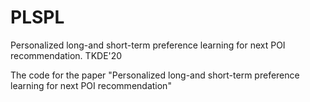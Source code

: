# PLSPL
Personalized long-and short-term preference learning for next POI recommendation. TKDE'20

The code for the paper "Personalized long-and short-term preference learning for next POI recommendation"
